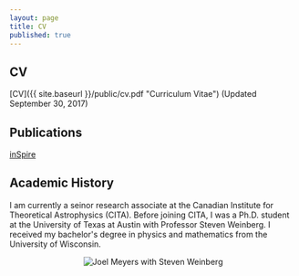 ```yaml
---
layout: page
title: CV
published: true
---
```

## CV

[CV]({{ site.baseurl }}/public/cv.pdf "Curriculum Vitae") (Updated September 30, 2017)

## Publications

[inSpire](http://inspirehep.net/search?p=exactauthor%3AJoel.Meyers.1 "inSpire Publication List")

## Academic History

I am currently a seinor research associate at the Canadian Institute for Theoretical Astrophysics (CITA).  Before joining CITA, I was a Ph.D. student at the University of Texas at Austin with Professor Steven Weinberg.  I received my bachelor's degree in physics and mathematics from the University of Wisconsin.

<p align="center">
  <img src="{{site.baseurl}}/public/joel-weinberg.jpg" alt="Joel Meyers with Steven Weinberg"/>
</p>
